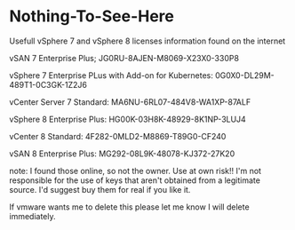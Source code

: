 # Nothing-To-See-Here


Usefull vSphere 7 and vSphere 8 licenses information found on the internet

vSAN 7 Enterprise Plus;
JG0RU-8AJEN-M8069-X23X0-330P8

vSphere 7 Enterprise PLus with Add-on for Kubernetes:
0G0X0-DL29M-489T1-0C3GK-1Z2J6

vCenter Server 7 Standard:
MA6NU-6RL07-484V8-WA1XP-87ALF


vSphere 8 Enterprise Plus:
HG00K-03H8K-48929-8K1NP-3LUJ4

vCenter 8 Standard:
4F282-0MLD2-M8869-T89G0-CF240

vSAN 8 Enterprise Plus:
MG292-08L9K-48078-KJ372-27K20

note:
I found those online, so not the owner.
Use at own risk!! 
I'm not responsible for the use of keys that aren't obtained from a legitimate source. 
I'd suggest buy them for real if you like it.


If vmware wants me to delete this please let me know I will delete immediately.


